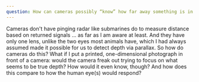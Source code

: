 ```yaml
---
question: How can cameras possibly “know” how far away something is in order to auto-focus on it?
---
```


Cameras don't have pinging radar like submarines do to measure distance based on returned signals ... as far as I am aware at least. And they have only one lens, unlike the two eyes most animals have, which I had always assumed made it possible for us to detect depth via parallax. So how do cameras do this? What if I put a printed, one-dimensional photograph in front of a camera: would the camera freak out trying to focus on what seems to be true depth? How would it even know, though? And how does this compare to how the human eye(s) would respond?
